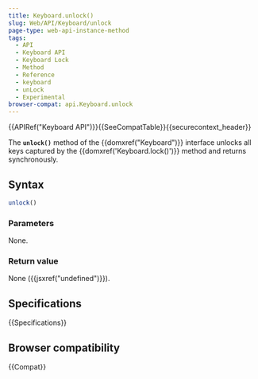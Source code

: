 ```yaml
---
title: Keyboard.unlock()
slug: Web/API/Keyboard/unlock
page-type: web-api-instance-method
tags:
  - API
  - Keyboard API
  - Keyboard Lock
  - Method
  - Reference
  - keyboard
  - unLock
  - Experimental
browser-compat: api.Keyboard.unlock
---
```


{{APIRef("Keyboard API")}}{{SeeCompatTable}}{{securecontext_header}}

The **`unlock()`** method of the
{{domxref("Keyboard")}} interface unlocks all keys captured by the
{{domxref('Keyboard.lock()')}} method and returns synchronously.

## Syntax

```js
unlock()
```

### Parameters

None.

### Return value

None ({{jsxref("undefined")}}).

## Specifications

{{Specifications}}

## Browser compatibility

{{Compat}}
